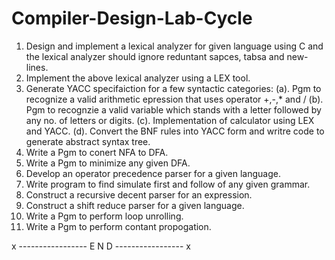# Compiler-Design-Lab-Cycle

1. Design and implement a lexical analyzer for given language using C and the lexical analyzer should ignore reduntant sapces, tabsa and new-lines.
2. Implement the above lexical analyzer using a LEX tool.
3. Generate YACC specifaiction for a few syntactic categories:
  (a). Pgm to recognize a valid arithmetic epression that uses operator +,-,* and /
  (b). Pgm to recognzie a valid variable which stands with a letter followed by any no. of letters or digits.
  (c). Implementation of calculator using LEX and YACC.
  (d). Convert the BNF rules into YACC form and writre code to generate abstract syntax tree.
4. Write a Pgm to conert NFA to DFA.
5. Write a Pgm to minimize any given DFA.
6. Develop an operator precedence parser for a given language.
7. Write program to find simulate first and follow of any given grammar.
8. Construct a recursive decent parser for an expression.
9. Construct a shift reduce parser for a given language.
10. Write a Pgm to perform loop unrolling.
11. Write a Pgm to perform contant propogation.

x ----------------- E N D ----------------- x

